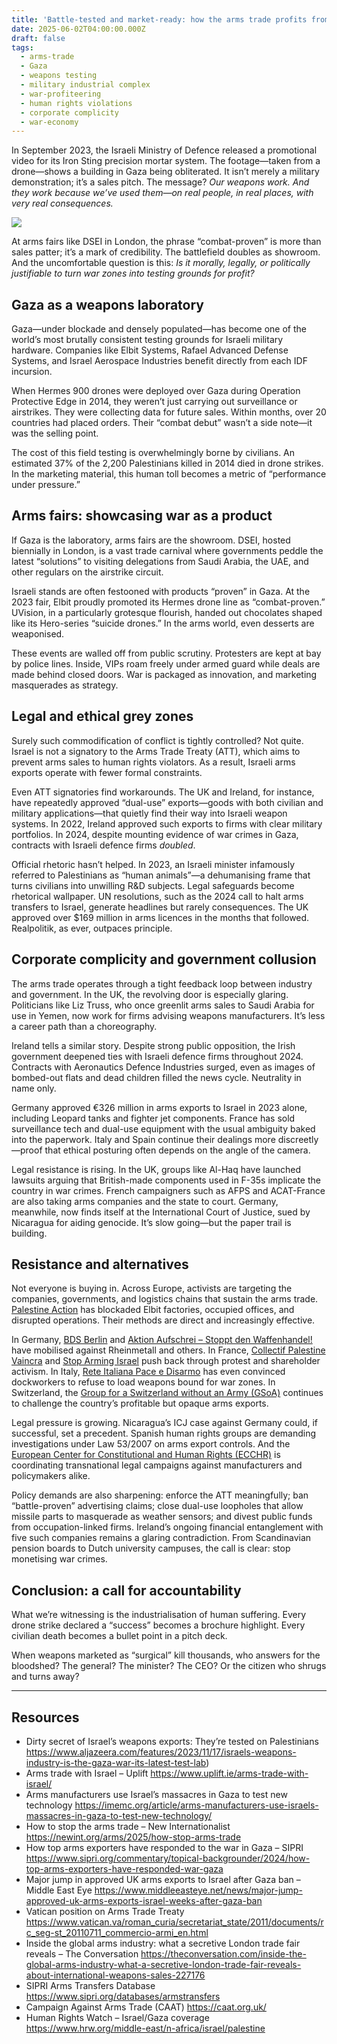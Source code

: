 ```yaml
---
title: 'Battle-tested and market-ready: how the arms trade profits from war zones'
date: 2025-06-02T04:00:00.000Z
draft: false
tags:
  - arms-trade
  - Gaza
  - weapons testing
  - military industrial complex
  - war-profiteering
  - human rights violations
  - corporate complicity
  - war-economy
---
```


In September 2023, the Israeli Ministry of Defence released a promotional video for its Iron Sting precision mortar 
system. The footage—taken from a drone—shows a building in Gaza being obliterated. It isn’t merely a military 
demonstration; it’s a sales pitch. The message? *Our weapons work. And they work because we’ve used them—on real 
people, in real places, with very real consequences.*

![](/images/combat-proven.png#center)

At arms fairs like DSEI in London, the phrase “combat-proven” is more than sales patter; it’s a mark of 
credibility. The battlefield doubles as showroom. And the uncomfortable question is this: *Is it morally, legally, 
or politically justifiable to turn war zones into testing grounds for profit?*

## Gaza as a weapons laboratory

Gaza—under blockade and densely populated—has become one of the world’s most brutally consistent testing grounds for 
Israeli military hardware. Companies like Elbit Systems, Rafael Advanced Defense Systems, and Israel Aerospace 
Industries benefit directly from each IDF incursion.

When Hermes 900 drones were deployed over Gaza during Operation Protective Edge in 2014, they weren’t just carrying 
out surveillance or airstrikes. They were collecting data for future sales. Within months, over 20 countries had 
placed orders. Their “combat debut” wasn’t a side note—it was the selling point.

The cost of this field testing is overwhelmingly borne by civilians. An estimated 37% of the 2,200 Palestinians 
killed in 2014 died in drone strikes. In the marketing material, this human toll becomes a metric of “performance 
under pressure.”

## Arms fairs: showcasing war as a product

If Gaza is the laboratory, arms fairs are the showroom. DSEI, hosted biennially in London, is a vast trade carnival 
where governments peddle the latest “solutions” to visiting delegations from Saudi Arabia, the UAE, and other regulars 
on the airstrike circuit.

Israeli stands are often festooned with products “proven” in Gaza. At the 2023 fair, Elbit proudly promoted its 
Hermes drone line as “combat-proven.” UVision, in a particularly grotesque flourish, handed out chocolates shaped 
like its Hero-series “suicide drones.” In the arms world, even desserts are weaponised.

These events are walled off from public scrutiny. Protesters are kept at bay by police lines. Inside, VIPs roam 
freely under armed guard while deals are made behind closed doors. War is packaged as innovation, and marketing 
masquerades as strategy.

## Legal and ethical grey zones

Surely such commodification of conflict is tightly controlled? Not quite. Israel is not a signatory to the Arms 
Trade Treaty (ATT), which aims to prevent arms sales to human rights violators. As a result, Israeli arms exports 
operate with fewer formal constraints.

Even ATT signatories find workarounds. The UK and Ireland, for instance, have repeatedly approved “dual-use” 
exports—goods with both civilian and military applications—that quietly find their way into Israeli weapon systems. 
In 2022, Ireland approved such exports to firms with clear military portfolios. In 2024, despite mounting evidence 
of war crimes in Gaza, contracts with Israeli defence firms *doubled*.

Official rhetoric hasn’t helped. In 2023, an Israeli minister infamously referred to Palestinians as 
“human animals”—a dehumanising frame that turns civilians into unwilling R\&D subjects. Legal safeguards become 
rhetorical wallpaper. UN resolutions, such as the 2024 call to halt arms transfers to Israel, generate headlines 
but rarely consequences. The UK approved over \$169 million in arms licences in the months that followed. Realpolitik, 
as ever, outpaces principle.

## Corporate complicity and government collusion

The arms trade operates through a tight feedback loop between industry and government. In the UK, the revolving door 
is especially glaring. Politicians like Liz Truss, who once greenlit arms sales to Saudi Arabia for use in Yemen, now 
work for firms advising weapons manufacturers. It’s less a career path than a choreography.

Ireland tells a similar story. Despite strong public opposition, the Irish government deepened ties with Israeli 
defence firms throughout 2024. Contracts with Aeronautics Defence Industries surged, even as images of bombed-out 
flats and dead children filled the news cycle. Neutrality in name only.

Germany approved €326 million in arms exports to Israel in 2023 alone, including Leopard tanks and fighter jet 
components. France has sold surveillance tech and dual-use equipment with the usual ambiguity baked into the paperwork. 
Italy and Spain continue their dealings more discreetly—proof that ethical posturing often depends on the angle of the 
camera.

Legal resistance is rising. In the UK, groups like Al-Haq have launched lawsuits arguing that British-made components 
used in F-35s implicate the country in war crimes. French campaigners such as AFPS and ACAT-France are also taking 
arms companies and the state to court. Germany, meanwhile, now finds itself at the International Court of Justice, 
sued by Nicaragua for aiding genocide. It’s slow going—but the paper trail is building.

## Resistance and alternatives

Not everyone is buying in. Across Europe, activists are targeting the companies, governments, and logistics chains 
that sustain the arms trade. [Palestine Action](https://www.palestineaction.org) has blockaded Elbit factories, 
occupied offices, and disrupted operations. Their methods are direct and increasingly effective.

In Germany, [BDS Berlin](http://bdsberlin.org) and 
[Aktion Aufschrei – Stoppt den Waffenhandel!](https://aufschrei-waffenhandel.de) have mobilised against Rheinmetall 
and others. In France, 
[Collectif Palestine Vaincra](https://www.conseil-etat.fr/en/le-conseil-d-etat/actualites/la-dissolution-du-collectif-palestine-vaincra-est-legale) 
and [Stop Arming Israel](https://stoparmingisrael.org/about) push back through protest and shareholder activism. 
In Italy, [Rete Italiana Pace e Disarmo](https://retepacedisarmo.org) has even convinced dockworkers to refuse to 
load weapons bound for war zones. In Switzerland, 
the [Group for a Switzerland without an Army (GSoA)](https://en.gsoa.ch/) continues to challenge 
the country’s profitable but opaque arms exports.

Legal pressure is growing. Nicaragua’s ICJ case against Germany could, if successful, set a precedent. 
Spanish human rights groups are demanding investigations under Law 53/2007 on arms export controls. And the 
[European Center for Constitutional and Human Rights (ECCHR)](https://www.ecchr.eu) is coordinating transnational 
legal campaigns against manufacturers and policymakers alike.

Policy demands are also sharpening: enforce the ATT meaningfully; ban “battle-proven” advertising claims; close 
dual-use loopholes that allow missile parts to masquerade as weather sensors; and divest public funds from 
occupation-linked firms. Ireland’s ongoing financial entanglement with five such companies remains a glaring 
contradiction. From Scandinavian pension boards to Dutch university campuses, the call is clear: stop monetising 
war crimes.

## Conclusion: a call for accountability

What we’re witnessing is the industrialisation of human suffering. Every drone strike declared a “success” becomes a 
brochure highlight. Every civilian death becomes a bullet point in a pitch deck.

When weapons marketed as “surgical” kill thousands, who answers for the bloodshed? The general? The minister? 
The CEO? Or the citizen who shrugs and turns away?

---

## Resources

* Dirty secret of Israel’s weapons exports: They’re tested on Palestinians https://www.aljazeera.com/features/2023/11/17/israels-weapons-industry-is-the-gaza-war-its-latest-test-lab)
* Arms trade with Israel – Uplift https://www.uplift.ie/arms-trade-with-israel/ 
* Arms manufacturers use Israel’s massacres in Gaza to test new technology https://imemc.org/article/arms-manufacturers-use-israels-massacres-in-gaza-to-test-new-technology/ 
* How to stop the arms trade – New Internationalist https://newint.org/arms/2025/how-stop-arms-trade 
* How top arms exporters have responded to the war in Gaza – SIPRI https://www.sipri.org/commentary/topical-backgrounder/2024/how-top-arms-exporters-have-responded-war-gaza 
* Major jump in approved UK arms exports to Israel after Gaza ban – Middle East Eye https://www.middleeasteye.net/news/major-jump-approved-uk-arms-exports-israel-weeks-after-gaza-ban 
* Vatican position on Arms Trade Treaty https://www.vatican.va/roman_curia/secretariat_state/2011/documents/rc_seg-st_20110711_commercio-armi_en.html 
* Inside the global arms industry: what a secretive London trade fair reveals – The Conversation https://theconversation.com/inside-the-global-arms-industry-what-a-secretive-london-trade-fair-reveals-about-international-weapons-sales-227176 
* SIPRI Arms Transfers Database https://www.sipri.org/databases/armstransfers 
* Campaign Against Arms Trade (CAAT)  https://caat.org.uk/ 
* Human Rights Watch – Israel/Gaza coverage https://www.hrw.org/middle-east/n-africa/israel/palestine

